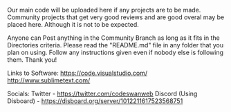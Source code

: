 Our main code will be uploaded here if any projects are to be made.
Community projects that get very good reviews and are good overal may be placed here. Although it is not to be expected.

Anyone can Post anything in the Community Branch as long as it fits in the Directories criteria.
Please read the "README.md" file in any folder that you plan on using.
Follow any instructions given even if nobody else is following them.
Thank you!

Links to Software:
  https://code.visualstudio.com/
  http://www.sublimetext.com/

Socials:
  Twitter - https://twitter.com/codeswanweb
  Discord (Using Disboard) - https://disboard.org/server/1012211617523568751
